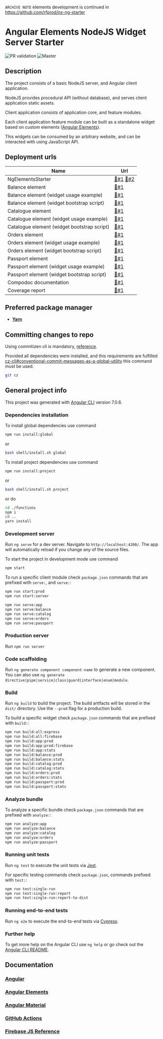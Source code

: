 `ARCHIVE NOTE` elements development is continued in https://github.com/rfprod/nx-ng-starter

# Angular Elements NodeJS Widget Server Starter

![PR validation](https://github.com/rfprod/ng-elements-starter/workflows/PR%20validation/badge.svg)
![Master](https://github.com/rfprod/ng-elements-starter/workflows/Master/badge.svg)

## Description

The project consists of a basic NodeJS server, and Angular client application.

NodeJS provides procedural API (without database), and serves client application static assets.

Client application consists of application core, and feature modules.

Each client application feature module can be built as a standalone widget based on custom elements ([Angular Elements](https://angular.io/guide/elements)).

This widgets can be consumed by an arbitrary website, and can be interacted with using JavaScript API.

## Deployment urls

| Name                                        | Url                                                                                       |
| ------------------------------------------- | ----------------------------------------------------------------------------------------- |
| NgElementsStarter                           | [🔗#1](https://ng2elements.web.app/) [🔗#2](https://ng2elements.web.app/ng-elements-app/) |
| Balance element                             | [🔗#1](https://ng2elements.web.app/ng-elements-balance/)                                  |
| Balance element (widget usage example)      | [🔗#1](https://ng2elements.web.app/ng-elements-balance/usage-example/index.html)          |
| Balance element (widget bootstrap script)   | [🔗#1](https://ng2elements.web.app/ng-elements-balance/bootstrap.js)                      |
| Catalogue element                           | [🔗#1](https://ng2elements.web.app/ng-elements-catalog/)                                  |
| Catalogue element (widget usage example)    | [🔗#1](https://ng2elements.web.app/ng-elements-catalog/usage-example/index.html)          |
| Catalogue element (widget bootstrap script) | [🔗#1](https://ng2elements.web.app/ng-elements-catalog/bootstrap.js)                      |
| Orders element                              | [🔗#1](https://ng2elements.web.app/ng-elements-orders/)                                   |
| Orders element (widget usage example)       | [🔗#1](https://ng2elements.web.app/ng-elements-orders/usage-example/index.html)           |
| Orders element (widget bootstrap script)    | [🔗#1](https://ng2elements.web.app/ng-elements-orders/bootstrap.js)                       |
| Passport element                            | [🔗#1](https://ng2elements.web.app/ng-elements-passport/)                                 |
| Passport element (widget usage example)     | [🔗#1](https://ng2elements.web.app/ng-elements-passport/usage-example/index.html)         |
| Passport element (widget bootstrap script)  | [🔗#1](https://ng2elements.web.app/ng-elements-passport/bootstrap.js)                     |
| Compodoc documentation                      | [🔗#1](https://ng2elements.web.app/documentation/)                                        |
| Coverage report                             | [🔗#1](https://ng2elements.web.app/coverage/)                                             |

## Preferred package manager

- **[Yarn](https://www.npmjs.com/package/yarn)**

## Committing changes to repo

Using commitizen cli is mandatory, [reference](https://github.com/commitizen/cz-cli).

Provided all dependencies were installed, and this requirements are fulfilled [cz-cli#conventional-commit-messages-as-a-global-utility](https://github.com/commitizen/cz-cli#conventional-commit-messages-as-a-global-utility) this command must be used.

```bash
git cz
```

## General project info

This project was generated with [Angular CLI](https://github.com/angular/angular-cli) version 7.0.6.

### Dependencies installation

To install global dependencies use command

```bash
npm run install:global
```

or

```bash
bash shell/install.sh global
```

To install project dependencies use command

```bash
npm run install:project
```

or

```bash
bash shell/install.sh project
```

or do

```bash
cd ./functions
npm i
cd ..
yarn install
```

### Development server

Run `ng serve` for a dev server. Navigate to `http://localhost:4200/`. The app will automatically reload if you change any of the source files.

To start the project in development mode use command

```bash
npm start
```

To run a specific client module check `package.json` commands that are prefixed with `serve:`, and `serve:`:

```bash
npm run start:prod
npm run start:server

npm run serve:app
npm run serve:balance
npm run serve:catalog
npm run serve:orders
npm run serve:passport
```

### Production server

Run `npm run server`

### Code scaffolding

Run `ng generate component component-name` to generate a new component. You can also use `ng generate directive|pipe|service|class|guard|interface|enum|module`.

### Build

Run `ng build` to build the project. The build artifacts will be stored in the `dist/` directory. Use the `--prod` flag for a production build.

To build a specific widget check `package.json` commands that are prefixed with `build:`:

```bash
npm run build:all:express
npm run build:all:firebase
npm run build:app:prod
npm run build:app:prod:firebase
npm run build:app:stats
npm run build:balance:prod
npm run build:balance:stats
npm run build:catalog:prod
npm run build:catalog:stats
npm run build:orders:prod
npm run build:orders:stats
npm run build:passport:prod
npm run build:passport:stats
```

### Analyze bundle

To analyze a specific bundle check `package.json` commands that are prefixed with `analyze:`:

```bash
npm run analyze:app
npm run analyze:balance
npm run analyze:catalog
npm run analyze:orders
npm run analyze:passport
```

### Running unit tests

Run `ng test` to execute the unit tests via [Jest](https://jestjs.io/).

For specific testing commands check `package.json`, commands prefixed with `test:`:

```bash
npm run test:single-run
npm run test:single-run:report
npm run test:single-run:report-to-dist
```

### Running end-to-end tests

Run `ng e2e` to execute the end-to-end tests via [Cypress](https://www.cypress.io//).

### Further help

To get more help on the Angular CLI use `ng help` or go check out the [Angular CLI README](https://github.com/angular/angular-cli/blob/master/README.md).

## Documentation

### [Angular](https://angular.io/)

### [Angular Elements](https://angular.io/guide/elements)

### [Angular Material](https://material.angular.io/)

### [GitHub Actions](https://github.com/features/actions)

### [Firebase JS Reference](https://firebase.google.com/docs/reference/js/)
